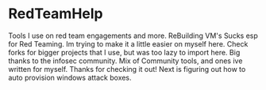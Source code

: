 # RedTeamHelp
Tools I use on red team engagements and more.
ReBuilding VM's Sucks esp for Red Teaming. Im trying to make it a little easier on myself here. Check forks for bigger projects that I use, but was too lazy to import here.
Big thanks to the infosec community. Mix of Community tools, and ones ive written for myself. Thanks for checking it out! Next is figuring out how to auto provision windows attack boxes.
